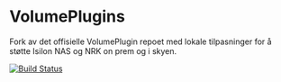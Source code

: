  # VolumePlugins

 Fork av det offisielle VolumePlugin repoet med lokale tilpasninger for å støtte
 Isilon NAS og NRK on prem og i skyen.




[![Build Status](https://dev.azure.com/nrk-plattform/Plattform/_apis/build/status/nrkno.kubernetes-volume-drivers?branchName=master)](https://dev.azure.com/nrk-plattform/Plattform/_build/latest?definitionId=43&branchName=master)

